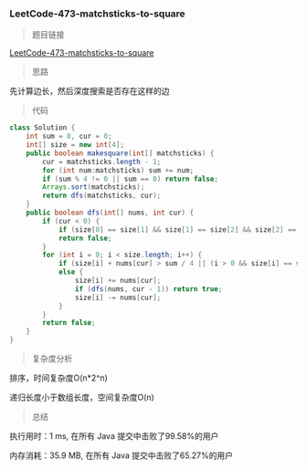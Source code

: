 ### LeetCode-473-matchsticks-to-square

> 题目链接

[LeetCode-473-matchsticks-to-square](https://leetcode-cn.com/problems/matchsticks-to-square/)

> 思路

先计算边长，然后深度搜索是否存在这样的边

> 代码

```java
class Solution {
    int sum = 0, cur = 0;
    int[] size = new int[4];
    public boolean makesquare(int[] matchsticks) {
        cur = matchsticks.length - 1;
        for (int num:matchsticks) sum += num;
        if (sum % 4 != 0 || sum == 0) return false;
        Arrays.sort(matchsticks);
        return dfs(matchsticks, cur);
    }
    public boolean dfs(int[] nums, int cur) {
        if (cur < 0) {
            if (size[0] == size[1] && size[1] == size[2] && size[2] == size[3]) return true;
            return false;
        }
        for (int i = 0; i < size.length; i++) {
            if (size[i] + nums[cur] > sum / 4 || (i > 0 && size[i] == size[i - 1])) continue;
            else {
                size[i] += nums[cur];
                if (dfs(nums, cur - 1)) return true;
                size[i] -= nums[cur];
            }
        }
        return false;
    }
}
```

> 复杂度分析

排序，时间复杂度O(n*2^n)

递归长度小于数组长度，空间复杂度O(n)

> 总结

执行用时：1 ms, 在所有 Java 提交中击败了99.58%的用户

内存消耗：35.9 MB, 在所有 Java 提交中击败了65.27%的用户
